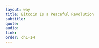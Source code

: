 ```yaml
---
layout: way
title: Bitcoin Is a Peaceful Revolution
subtitle:
quote:
audio:
link:
order: ch1-14
---
```

